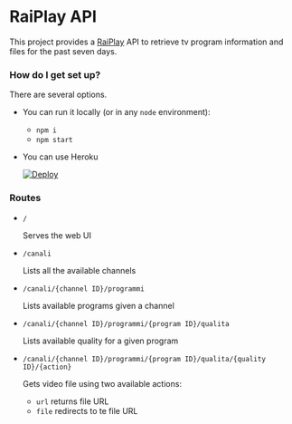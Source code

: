 # RaiPlay API #

This project provides a [RaiPlay](http://www.raiplay.it/) API to retrieve tv program information and files for the past seven days.

### How do I get set up? ###

There are several options.

* You can run it locally (or in any `node` environment):

  * `npm i`
  * `npm start`

* You can use Heroku

  [![Deploy](https://www.herokucdn.com/deploy/button.svg)](https://heroku.com/deploy)

### Routes

* `/`
  
  Serves the web UI

* `/canali`
  
  Lists all the available channels

* `/canali/{channel ID}/programmi`

  Lists available programs given a channel

* `/canali/{channel ID}/programmi/{program ID}/qualita`

  Lists available quality for a given program

* `/canali/{channel ID}/programmi/{program ID}/qualita/{quality ID}/{action}`

  Gets video file using two available actions:
  * `url` returns file URL
  * `file` redirects to te file URL
